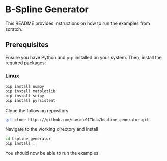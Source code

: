 # B-Spline Generator

This README provides instructions on how to run the examples from scratch.

## Prerequisites

Ensure you have Python and `pip` installed on your system. Then, install the required packages:

### Linux

```bash
pip install numpy
pip install matplotlib
pip install scipy
pip install pyrsistent
```
Clone the following repository

```bash
git clone https://github.com/davidcGIThub/bspline_generator.git
```
Navigate to the working directory and install

```bash
cd bspline_generator
pip install .
```

You should now be able to run the examples
